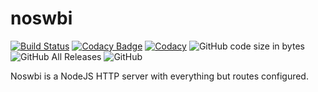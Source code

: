 # noswbi

[![Build Status](https://travis-ci.org/agm-dev/noswbi.svg?branch=master)](https://travis-ci.org/agm-dev/noswbi)
[![Codacy Badge](https://api.codacy.com/project/badge/Grade/1b29f2fe0b184df0a3be55f95bb45912)](https://www.codacy.com/manual/agm-dev/noswbi?utm_source=github.com&amp;utm_medium=referral&amp;utm_content=agm-dev/noswbi&amp;utm_campaign=Badge_Grade)
[![Codacy](https://api.codacy.com/project/badge/coverage/1b29f2fe0b184df0a3be55f95bb45912)](https://www.codacy.com/app/codacy/node-codacy-coverage)
![GitHub code size in bytes](https://img.shields.io/github/languages/code-size/agm-dev/noswbi)
![GitHub All Releases](https://img.shields.io/github/downloads/agm-dev/noswbi/total)
![GitHub](https://img.shields.io/github/license/agm-dev/noswbi)

Noswbi is a NodeJS HTTP server with everything but routes configured.
